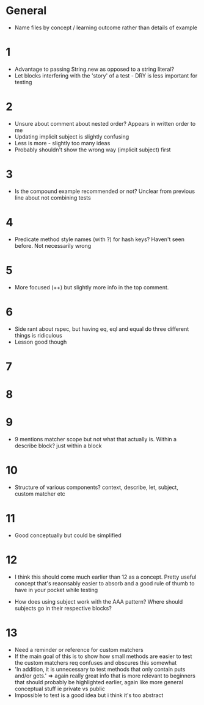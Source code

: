# General

* Name files by concept / learning outcome rather than details of example

# 1

* Advantage to passing String.new as opposed to a string literal?
* Let blocks interfering with the 'story' of a test - DRY is less important for testing

# 2

* Unsure about comment about nested order? Appears in written order to me
* Updating implicit subject is slightly confusing
* Less is more - slightly too many ideas
* Probably shouldn't show the wrong way (implicit subject) first

# 3

* Is the compound example recommended or not? Unclear from previous line about not combining tests

# 4

* Predicate method style names (with ?) for hash keys? Haven't seen before. Not necessarily wrong

# 5

* More focused (++) but slightly more info in the top comment.

# 6

* Side rant about rspec, but having eq, eql and equal do three different things is ridiculous
* Lesson good though

# 7

# 8

# 9

* 9 mentions matcher scope but not what that actually is. Within a describe block? just within a block

# 10

* Structure of various components? context, describe, let, subject, custom matcher etc

# 11

* Good conceptually but could be simplified

# 12

* I think this should come much earlier than 12 as a concept. Pretty useful concept that's reaonsably easier to absorb and a good rule of thumb to have in your pocket while testing

* How does using subject work with the AAA pattern? Where should subjects go in their respective blocks?

# 13

* Need a reminder or reference for custom matchers
* If the main goal of this is to show how small methods are easier to test the custom matchers req confuses and obscures this somewhat
* 'In addition, it is unnecessary to test methods that only  contain puts and/or gets.'
=> again really great info that is more relevant to beginners that should probably be highlighted earlier, again like more general conceptual stuff ie private vs public
* Impossible to test is a good idea but i think it's too abstract
